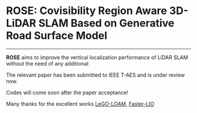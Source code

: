 # ROSE: Covisibility Region Aware 3D-LiDAR SLAM Based on Generative Road Surface Model 
---
**ROSE** aims to improve the vertical localization performance of LiDAR SLAM without the need of any additional 

The relevant paper has been submitted to IEEE T-AES and is under review now. 

Codes will come soon after the paper acceptance! 

Many thanks for the excellent works [LeGO-LOAM](https://github.com/RobustFieldAutonomyLab/LeGO-LOAM), [Faster-LIO](https://github.com/gaoxiang12/faster-lio) 
